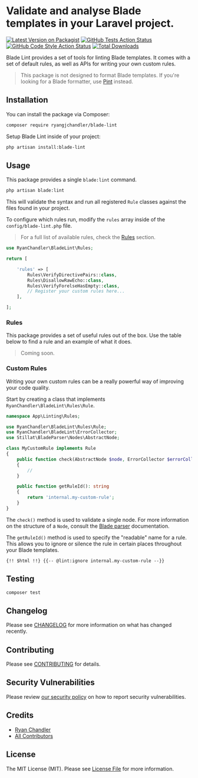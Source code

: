 # Validate and analyse Blade templates in your Laravel project.

[![Latest Version on Packagist](https://img.shields.io/packagist/v/ryangjchandler/blade-lint.svg?style=flat-square)](https://packagist.org/packages/ryangjchandler/blade-lint)
[![GitHub Tests Action Status](https://img.shields.io/github/actions/workflow/status/ryangjchandler/blade-lint/run-tests.yml?branch=main&label=tests&style=flat-square)](https://github.com/ryangjchandler/blade-lint/actions?query=workflow%3Arun-tests+branch%3Amain)
[![GitHub Code Style Action Status](https://img.shields.io/github/actions/workflow/status/ryangjchandler/blade-lint/fix-php-code-style-issues.yml?branch=main&label=code%20style&style=flat-square)](https://github.com/ryangjchandler/blade-lint/actions?query=workflow%3A"Fix+PHP+code+style+issues"+branch%3Amain)
[![Total Downloads](https://img.shields.io/packagist/dt/ryangjchandler/blade-lint.svg?style=flat-square)](https://packagist.org/packages/ryangjchandler/blade-lint)

Blade Lint provides a set of tools for linting Blade templates. It comes with a set of default rules, as well as APIs for writing your own custom rules.

> This package is not designed to format Blade templates. If you're looking for a Blade formatter, use [Pint](https://laravel.com/docs/pint) instead.

## Installation

You can install the package via Composer:

```bash
composer require ryangjchandler/blade-lint
```

Setup Blade Lint inside of your project:

```sh
php artisan install:blade-lint
```

## Usage

This package provides a single `blade:lint` command. 

```sh
php artisan blade:lint
```

This will validate the syntax and run all registered `Rule` classes against the files found in your project.

To configure which rules run, modify the `rules` array inside of the `config/blade-lint.php` file.

> For a full list of available rules, check the [Rules](#rules) section.

```php
use RyanChandler\BladeLint\Rules;

return [

    'rules' => [
        Rules\VerifyDirectivePairs::class,
        Rules\DisallowRawEcho::class,
        Rules\VerifyForelseHasEmpty::class,
        // Register your custom rules here...
    ],

];
```

### Rules

This package provides a set of useful rules out of the box. Use the table below to find a rule and an example of what it does.

> Coming soon.

### Custom Rules

Writing your own custom rules can be a really powerful way of improving your code quality.

Start by creating a class that implements `RyanChandler\BladeLint\Rules\Rule`.

```php
namespace App\Linting\Rules;

use RyanChandler\BladeLint\Rules\Rule;
use RyanChandler\BladeLint\ErrorCollector;
use Stillat\BladeParser\Nodes\AbstractNode;

class MyCustomRule implements Rule
{
    public function check(AbstractNode $node, ErrorCollector $errorCollector): void
    {
        //
    }

    public function getRuleId(): string
    {
        return 'internal.my-custom-rule';
    }
}
```

The `check()` method is used to validate a single node. For more information on the structure of a `Node`, consult the [Blade parser](https://stillat.com/blade-parser/v1/getting-started) documentation.

The `getRuleId()` method is used to specify the "readable" name for a rule. This allows you to ignore or silence the rule in certain places throughout your Blade templates.

```blade
{!! $html !!} {{-- @lint:ignore internal.my-custom-rule --}}
```

## Testing

```bash
composer test
```

## Changelog

Please see [CHANGELOG](CHANGELOG.md) for more information on what has changed recently.

## Contributing

Please see [CONTRIBUTING](CONTRIBUTING.md) for details.

## Security Vulnerabilities

Please review [our security policy](../../security/policy) on how to report security vulnerabilities.

## Credits

- [Ryan Chandler](https://github.com/ryangjchandler)
- [All Contributors](../../contributors)

## License

The MIT License (MIT). Please see [License File](LICENSE.md) for more information.
